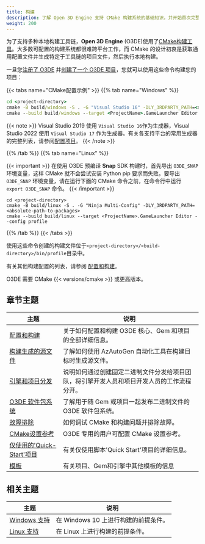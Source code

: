 ```yaml
---
title: 构建
description: 了解 Open 3D Engine 支持 CMake 构建系统的基础知识，并开始首次完整构建 Open 3D Engine 源代码和 Atom 测试项目。
weight: 200
---
```


为了支持多种本地构建工具链，**Open 3D Engine** (O3DE)使用了[CMake构建工具](https://cmake.org/)。大多数可配置的构建系统都很难跨平台工作，而 CMake 的设计初衷是获取通用配置文件并生成特定于工具链的项目文件，然后执行本地构建。

 一旦您[注册了 O3DE](/docs/welcome-guide/setup) 并[创建了一个 O3DE 项目](/docs/user-guide/project-config/project-manager/#creating-projects-using-project-manager)，您就可以使用这些命令构建您的项目：

{{< tabs name="CMake配置示例" >}}
{{% tab name="Windows" %}}

```cmd
cd <project-directory>
cmake -B build/windows -S . -G "Visual Studio 16" -DLY_3RDPARTY_PATH=<absolute-path-to-packages>
cmake --build build/windows --target <ProjectName>.GameLauncher Editor --config profile -- -m
```

{{< note >}}
Visual Studio 2019 使用 `Visual Studio 16`作为生成器，Visual Studio 2022 使用 `Visual Studio 17` 作为生成器。有关各支持平台的常用生成器的完整列表，请参阅[配置项目](./configure-and-build/#configuring-projects)。
{{< /note >}}

{{% /tab %}}
{{% tab name="Linux" %}}

{{< important >}}
在使用 O3DE 预编译 **Snap** SDK 构建时，首先导出 `O3DE_SNAP` 环境变量，这样 CMake 就不会尝试安装 Python pip 要求而失败。要导出 `O3DE_SNAP` 环境变量，请在运行下面的 CMake 命令之前，在命令行中运行 `export O3DE_SNAP` 命令。
{{< /important >}}

```shell
cd <project-directory>
cmake -B build/linux -S . -G "Ninja Multi-Config" -DLY_3RDPARTY_PATH=<absolute-path-to-packages>
cmake --build build/linux --target <ProjectName>.GameLauncher Editor --config profile
```

{{% /tab %}}
{{< /tabs >}}

使用这些命令创建的构建文件位于`<project-directory>/<build-directory>/bin/profile`目录中。

有关其他构建配置的列表，请参阅 [配置和构建](configure-and-build)。

O3DE 需要 CMake {{< versions/cmake >}} 或更高版本。

## 章节主题

| 主题 | 说明 |
| --- | --- |
| [配置和构建](configure-and-build) | 关于如何配置和构建 O3DE 核心、Gem 和项目的全部详细信息。 |
| [构建生成的源文件](generated-source) | 了解如何使用 AzAutoGen 自动化工具在构建目标时生成源文件。 |
| [引擎和项目分发](distributable-engine) | 说明如何通过创建固定二进制文件分发给项目团队，将引擎开发人员和项目开发人员的工作流程分开。 |
| [O3DE 软件包系统](packages) | 了解用于随 Gem 或项目一起发布二进制文件的 O3DE 软件包系统。 |
| [故障排除](troubleshooting) | 如何调试 CMake 和构建问题并排除故障。 |
| [CMake设置参考](reference) | O3DE 专用的用户可配置 CMake 设置参考。 |
| [仅使用的'Quick-Start'项目](script-only-projects) | 有关仅使用脚本'Quick Start'项目的详细信息。 |
| [模板](templates) | 有关项目、Gem和引擎中其他模板的信息 |

## 相关主题

| 主题 | 说明 |
|---|---|
| [Windows 支持](/docs/user-guide/platforms/windows) | 在 Windows 10 上进行构建的前提条件。|
| [Linux 支持](/docs/user-guide/platforms/linux) | 在 Linux 上进行构建的前提条件。|
